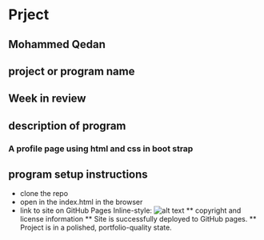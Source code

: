 # Prject
## Mohammed Qedan
## project or program name
## Week in review 
## description of program
### A profile page using html and css in boot strap
## program setup instructions
* clone the repo
* open in the index.html in the browser 
* link to site on GitHub Pages
Inline-style: 
![alt text](https://mohammedqedan.github.io/week-in-review/)
 ** copyright and license information
** Site is successfully deployed to GitHub pages.
** Project is in a polished, portfolio-quality state.
